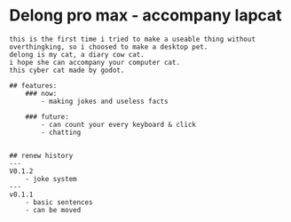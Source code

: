 
# Delong pro max - accompany lapcat
	this is the first time i tried to make a useable thing without overthingking, so i choosed to make a desktop pet.
	delong is my cat, a diary cow cat.
	i hope she can accompany your computer cat.
	this cyber cat made by godot.
	
	## features:
		### now:
			- making jokes and useless facts
		
		### future:
			- can count your every keyboard & click 
			- chatting


	## renew history
	---
	V0.1.2
		- joke system
	---
	v0.1.1
		- basic sentences 
		- can be moved
